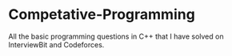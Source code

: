 # Competative-Programming
All the basic programming questions in C++ that I have solved on InterviewBit and Codeforces.
